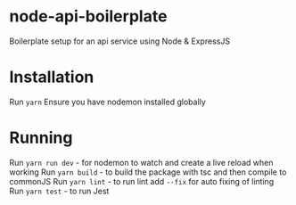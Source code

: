 # node-api-boilerplate
Boilerplate setup for an api service using Node &amp; ExpressJS

# Installation 
Run `yarn` 
Ensure you have nodemon installed globally

# Running 
Run `yarn run dev` - for nodemon to watch and create a live reload when working 
Run `yarn build` - to build the package with tsc and then compile to commonJS 
Run `yarn lint` - to run lint add `--fix` for auto fixing of linting 
Run `yarn test` - to run Jest 
